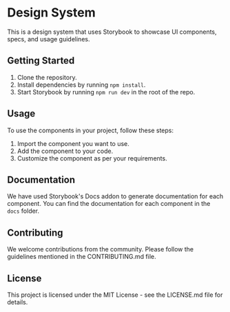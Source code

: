# Design System

This is a design system that uses Storybook to showcase UI components, specs, and usage guidelines.

## Getting Started

1. Clone the repository.
2. Install dependencies by running `npm install`.
3. Start Storybook by running `npm run dev` in the root of the repo.

## Usage

To use the components in your project, follow these steps:

1. Import the component you want to use.
2. Add the component to your code.
3. Customize the component as per your requirements.

## Documentation

We have used Storybook's Docs addon to generate documentation for each component. You can find the documentation for each component in the `docs` folder.

## Contributing

We welcome contributions from the community. Please follow the guidelines mentioned in the CONTRIBUTING.md file.

## License

This project is licensed under the MIT License - see the LICENSE.md file for details.
